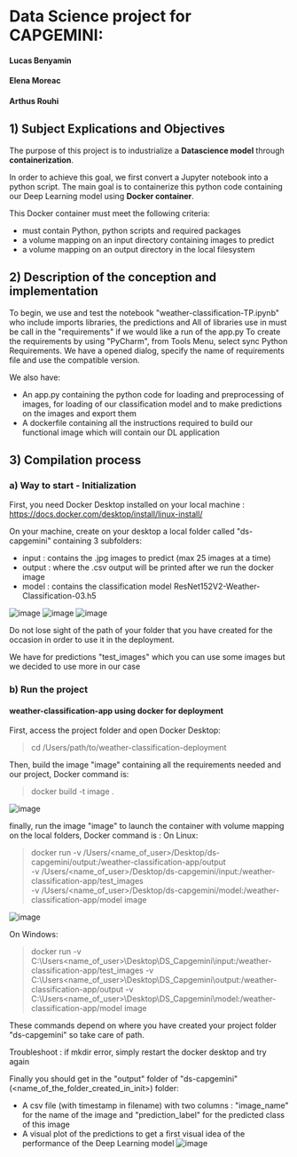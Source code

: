 # Data Science project for CAPGEMINI:
#### Lucas Benyamin
#### Elena Moreac 
#### Arthus Rouhi

## 1) Subject Explications and Objectives

The purpose of this project is to industrialize a **Datascience model** through **containerization**.

In order to achieve this goal, we  first convert a Jupyter notebook into a python script. The main goal is to containerize this python code containing our Deep Learning model using **Docker container**.

This Docker container must meet the following criteria:
- must contain Python, python scripts and required packages
- a volume mapping on an input directory containing images to predict
- a volume mapping on an output directory in the local filesystem

## 2) Description of the conception and implementation

To begin, we use and test the notebook "weather-classification-TP.ipynb" who include imports libraries, the predictions and 
All of libraries use in  must be call in the "requirements" if we would like a run of the app.py
To create the requirements by using "PyCharm", from Tools Menu, select sync Python Requirements. We have a opened dialog, specify the name of requirements file and use the compatible version.

We also have:
- An app.py containing the python code for loading and preprocessing of images, for loading of our classification model and to make predictions on the images and export them
- A dockerfile containing all the instructions required to build our functional image which will contain our DL application

## 3) Compilation process
### a) Way to start - Initialization

First, you need Docker Desktop installed on your local machine : https://docs.docker.com/desktop/install/linux-install/

On your machine, create on your desktop a local folder  called "ds-capgemini" containing 3 subfolders:
- input : contains the .jpg images to predict (max 25 images at a time)
- output : where the .csv output will be printed after we run the docker image
- model : contains the classification model ResNet152V2-Weather-Classification-03.h5

![image](https://user-images.githubusercontent.com/63624017/211024452-52491690-b313-41e3-85b9-dbed4a28daf7.png)
![image](https://user-images.githubusercontent.com/63624017/211024551-bb124179-0642-4dfb-ab0f-dcaa236a5891.png)
![image](https://user-images.githubusercontent.com/63624017/211024638-0bce47c7-21bf-4892-b11b-15fd0d136074.png)

Do not lose sight of the path of your folder that you have created for the occasion in order to use it in the deployment. 

We have for predictions "test_images" which you can use some images but we decided to use more in our case

### b) Run the project
#### weather-classification-app using docker for deployment
First, access the project folder and open Docker Desktop:
> cd /Users/path/to/weather-classification-deployment

Then, build the image "image" containing all the requirements needed and our project, Docker command is:
> docker build -t image .

![image](https://user-images.githubusercontent.com/63624017/211024222-c8431dc6-6d51-4381-aa48-a1d2d33f12b8.png)



finally, run the image "image" to launch the container with volume mapping on the local folders, Docker command is :
On Linux:
> docker run -v /Users/<name_of_user>/Desktop/ds-capgemini/output:/weather-classification-app/output \
> -v /Users/<name_of_user>/Desktop/ds-capgemini/input:/weather-classification-app/test_images \
> -v /Users/<name_of_user>/Desktop/ds-capgemini/model:/weather-classification-app/model image

![image](https://user-images.githubusercontent.com/63624017/211024299-22c4176d-87c4-4199-8f9d-31aa6ad70385.png)


On Windows:
> docker run -v C:\Users\<name_of_user>\Desktop\DS_Capgemini\input:/weather-classification-app/test_images -v C:\Users\<name_of_user>\Desktop\DS_Capgemini\output:/weather-classification-app/output -v C:\Users\<name_of_user>\Desktop\DS_Capgemini\model:/weather-classification-app/model image

These commands depend on where you have created your project folder "ds-capgemini" so take care of path. 

Troubleshoot : if mkdir error, simply restart the docker desktop and try again

Finally you should get in the "output" folder of "ds-capgemini" (<name_of_the_folder_created_in_init>) folder:
- A csv file (with timestamp in filename) with two columns : "image_name" for the name of the image and "prediction_label" for the predicted class of this image
- A visual plot of the predictions to get a first visual idea of the performance of the Deep Learning model
![image](https://user-images.githubusercontent.com/63624017/211024344-4f90196a-e64f-4c14-882a-3114dd589a2f.png)


